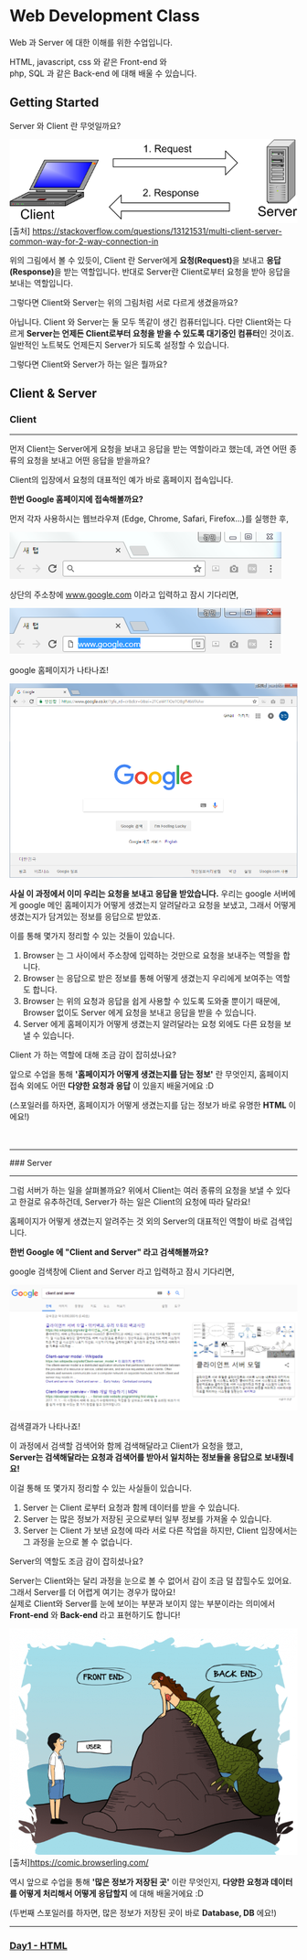 # Web Development Class

Web 과 Server 에 대한 이해를 위한 수업입니다.

HTML, javascript, css 와 같은 Front-end 와<br/>
php, SQL 과 같은 Back-end 에 대해 배울 수 있습니다.

## Getting Started


Server 와 Client 란 무엇일까요?

![Image](./IMAGES/Client&Server.png)<br/>
[출처] https://stackoverflow.com/questions/13121531/multi-client-server-common-way-for-2-way-connection-in


위의 그림에서 볼 수 있듯이, Client 란 Server에게 <b>요청(Request)</b>을 보내고 <b>응답(Response)</b>을 받는 역할입니다.
반대로 Server란 Client로부터 요청을 받아 응답을 보내는 역할입니다.

그렇다면 Client와 Server는 위의 그림처럼 서로 다르게 생겼을까요?

아닙니다. Client 와 Server는 둘 모두 똑같이 생긴 컴퓨터입니다. 다만 Client와는 다르게 <b>Server는 언제든 Client로부터 요청을 받을 수 있도록
대기중인 컴퓨터</b>인 것이죠. 일반적인 노트북도 언제든지 Server가 되도록 설정할 수 있습니다.

그렇다면 Client와 Server가 하는 일은 뭘까요?

## Client & Server

### Client
<hr/>

먼저 Client는 Server에게 요청을 보내고 응답을 받는 역할이라고 했는데, 과연 어떤 종류의 요청을 보내고 어떤 응답을 받을까요?

Client의 입장에서 요청의 대표적인 예가 바로 홈페이지 접속입니다.

<b>한번 Google 홈페이지에 접속해볼까요?</b>

먼저 각자 사용하시는 웹브라우져 (Edge, Chrome, Safari, Firefox...)를 실행한 후,

![Image](./IMAGES/Browser.png)<br/>

상단의 주소창에 www.google.com 이라고 입력하고 잠시 기다리면,

![Image](./IMAGES/BrowserGoogle.png)<br/>

google 홈페이지가 나타나죠!

![Image](./IMAGES/BrowserGoogleWeb.png)<br/>


<b>사실 이 과정에서 이미 우리는 요청을 보내고 응답을 받았습니다.</b>
우리는 google 서버에게 google 메인 홈페이지가 어떻게 생겼는지 알려달라고 요청을 보냈고, 그래서 어떻게 생겼는지가 담겨있는 정보를 응답으로 받았죠.

이를 통해 몇가지 정리할 수 있는 것들이 있습니다.

1. Browser 는 그 사이에서 주소창에 입력하는 것만으로 요청을 보내주는 역할을 합니다.
2. Browser 는 응답으로 받은 정보를 통해 어떻게 생겼는지 우리에게 보여주는 역할도 합니다.
3. Browser 는 위의 요청과 응답을 쉽게 사용할 수 있도록 도와줄 뿐이기 때문에, <br/>Browser 없이도 Server 에게 요청을 보내고 응답을 받을 수 있습니다.
4. Server 에게 홈페이지가 어떻게 생겼는지 알려달라는 요청 외에도 다른 요청을 보낼 수 있습니다.

Client 가 하는 역할에 대해 조금 감이 잡히셨나요?

앞으로 수업을 통해 <b>'홈페이지가 어떻게 생겼는지를 담는 정보'</b> 란 무엇인지, 홈페이지 접속 외에도 어떤 <b>다양한 요청과 응답</b> 이 있을지 배울거에요 :D<br/>

(스포일러를 하자면, 홈페이지가 어떻게 생겼는지를 담는 정보가 바로 유명한 <b>HTML</b> 이에요!)
<br/><br/><br/>

<hr/>
### Server
<hr/>
그럼 서버가 하는 일을 살펴볼까요? 위에서 Client는 여러 종류의 요청을 보낼 수 있다고 한걸로 유추하건데, Server가 하는 일은 Client의 요청에 따라 달라요!

홈페이지가 어떻게 생겼는지 알려주는 것 외의 Server의 대표적인 역할이 바로 검색입니다.

<b>한번 Google 에 "Client and Server" 라고 검색해볼까요?</b>

google 검색창에 Client and Server 라고 입력하고 잠시 기다리면,

![Image](./IMAGES/Search.png)<br/>

검색결과가 나타나죠!

이 과정에서 검색할 검색어와 함께 검색해달라고 Client가 요청을 했고, <br/><b>Server는 검색해달라는 요청과 검색어를 받아서 일치하는 정보들을 응답으로 보내줬네요!</b>

이걸 통해 또 몇가지 정리할 수 있는 사실들이 있습니다.

1. Server 는 Client 로부터 요청과 함께 데이터를 받을 수 있습니다.
2. Server 는 많은 정보가 저장된 곳으로부터 일부 정보를 가져올 수 있습니다.
3. Server 는 Client 가 보낸 요청에 따라 서로 다른 작업을 하지만, Client 입장에서는 그 과정을 눈으로 볼 수 없습니다.

Server의 역할도 조금 감이 잡히셨나요?

Server는 Client와는 달리 과정을 눈으로 볼 수 없어서 감이 조금 덜 잡힐수도 있어요. 그래서 Server를 더 어렵게 여기는 경우가 많아요!<br/>
실제로 Client와 Server를 눈에 보이는 부분과 보이지 않는 부분이라는 의미에서 <b>Front-end</b> 와 <b>Back-end</b> 라고 표현하기도 합니다!

![Image](./IMAGES/FrontBack.png)<br/>
[출처]https://comic.browserling.com/

역시 앞으로 수업을 통해 <b>'많은 정보가 저장된 곳'</b> 이란 무엇인지, <b>다양한 요청과 데이터를 어떻게 처리해서 어떻게 응답할지</b> 에 대해 배울거에요 :D<br/>

(두번째 스포일러를 하자면, 많은 정보가 저장된 곳이 바로 <b>Database, DB</b> 에요!)

<hr/>

### [Day1 - HTML](Day1.md)
